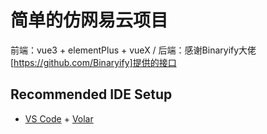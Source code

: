 # 简单的仿网易云项目
前端：vue3 + elementPlus + vueX /
后端：感谢Binaryify大佬[https://github.com/Binaryify]提供的接口

## Recommended IDE Setup

- [VS Code](https://code.visualstudio.com/) + [Volar](https://marketplace.visualstudio.com/items?itemName=Vue.volar)
